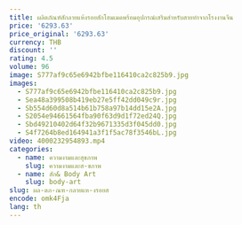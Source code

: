 ```yaml
---
title: ผลิตภัณฑ์สักลายแห้งรอยสักโฮมเมดพร้อมอุปกรณ์เสริมสำหรับสายทำจากโรงงานจีน
price: '6293.63'
price_original: '6293.63'
currency: THB
discount: ''
rating: 4.5
volume: 96
image: S777af9c65e6942bfbe116410ca2c825b9.jpg
images:
  - S777af9c65e6942bfbe116410ca2c825b9.jpg
  - Sea48a399508b419eb27e5ff42dd049c9r.jpg
  - Sb554d60d8a514b61b758a97b14dd15e2A.jpg
  - S2054e94661564fba90f63d9d1f72ed24Q.jpg
  - Sbd49210402d64f32b9671335d3f045dd0.jpg
  - S4f7264b8ed164941a3f1f5ac78f3546bL.jpg
video: 4000232954893.mp4
categories:
  - name: ความงามและสุขภาพ
    slug: ความงามและส-ขภาพ
  - name: สัก& Body Art
    slug: body-art
slug: ผล-ตภ-ณฑ-กลายแห-งรอยส
encode: omk4Fja
lang: th
---
```

  
